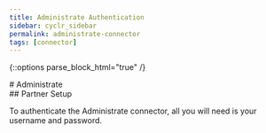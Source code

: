 ```yaml
---
title: Administrate Authentication
sidebar: cyclr_sidebar
permalink: administrate-connector
tags: [connector]
---
```

{::options parse_block_html="true" /}
<section class="card py-5 my-5">
# Administrate


</section>
<section class="card py-5 my-5">
## Partner Setup

To authenticate the Administrate connector, all you will need is your username and password.
</section>
